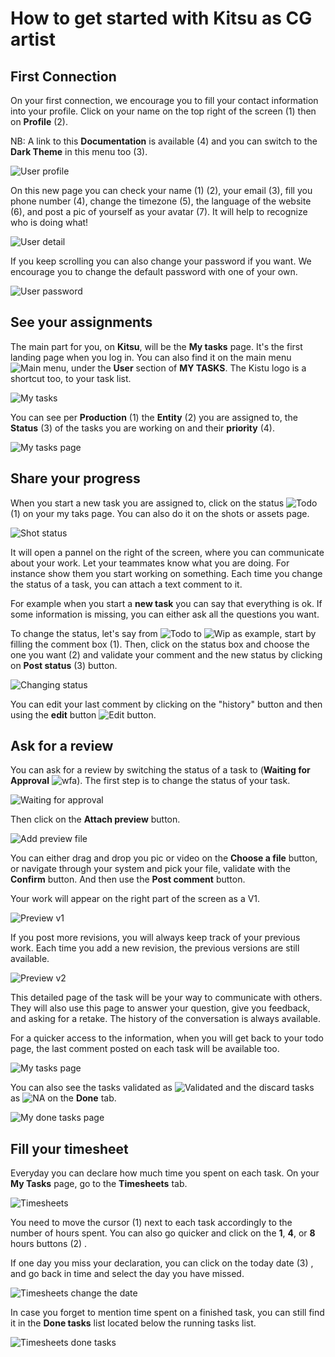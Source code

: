 # How to get started with Kitsu as CG artist


## First Connection

On your first connection, we encourage you to fill your contact information
into your profile.
Click on your name on the top right of the screen (1) then on **Profile** (2).

NB: A link to this **Documentation** is available (4) 
and you can switch to the **Dark Theme**  in this menu too (3).
 
![User profile](../img/getting-started/user_profil.png)
 
On this new page you can check your name (1) (2), your email (3), fill you phone
number (4), change the timezone (5), the language of the website (6), and
post a pic of yourself as your avatar (7). It will help to recognize who is
doing what! 
 
![User detail](../img/getting-started/user_detail.png)
 
If you keep scrolling you can also change your password if you want. We
encourage you to change the default password with one of your own.

![User password](../img/getting-started/user_password.png)
 
 
## See your assignments
 
The main part for you, on **Kitsu**, will be the **My tasks** page. 
It's the first landing page when you log in.
You can also find it on the main menu ![Main menu](../img/getting-started/main_button.png),
under the **User** section of **MY TASKS**. The Kistu logo is a shortcut too,
to your task list.

![My tasks](../img/getting-started/my_tasks.png)

You can see per **Production** (1) the **Entity** (2) you are assigned to, the
**Status** (3) of the tasks you are working on and their **priority** (4). 
 
![My tasks page](../img/getting-started/my_task_page.png)
 
## Share your progress

When you start a new task you are assigned to, click on the status ![Todo](../img/getting-started/todo_icon.png)
(1) on your my taks page. You can also do it on the shots or assets page.

![Shot status](../img/getting-started/my_task_status.png)

It will open a pannel on the right of the screen, where you can 
communicate about your work. Let your teammates know what you are doing. 
For instance show them you start working on something. 
Each time you change the status of a task, you can attach a
text comment to it.

For example when you start a **new task** you can say that everything is ok.
If some information is missing, you can either ask all the questions you want.

To change the status, let's say from ![Todo](../img/getting-started/todo_icon.png) to ![Wip](../img/getting-started/wip_icon.png) as example, start
by filling the comment box (1). Then, click on the status box and choose the
one you want (2) and validate your comment and the new status by clicking on
**Post status** (3) button.

![Changing status](../img/getting-started/changing_status.png)

You can edit your last comment by clicking on the "history" button and then 
using the **edit** button 
![Edit button](../img/getting-started/edit_button.png).


## Ask for a review

You can ask for a review by switching the status of a task to 
(**Waiting for Approval** ![wfa](../img/getting-started/wfa_icon.png)). 
The first step is to change the status of your
task. 

![Waiting for approval](../img/getting-started/wfa_status.png)

Then click on the **Attach preview** button.

![Add preview file](../img/getting-started/add_preview.png)

You can either drag and drop you pic or video on the **Choose a file** button,
or navigate through your system and pick your file, validate with the
**Confirm** button. And then use the **Post comment** button.

Your work will appear on the right part of the screen as a V1. 

![Preview v1](../img/getting-started/previewv1.png)

If you post more revisions, you will always keep track of your previous work.
Each time you add a new revision, the previous versions are still available. 

![Preview v2](../img/getting-started/previewv2.png)

This detailed page of the task will be your way to communicate with others.
They will also use this page to answer your question, give you feedback, and 
asking for a retake. The history of the conversation is always available.

For a quicker access to the information, when you will get back to your todo
page, the last comment posted on each task will be available too.

![My tasks page](../img/getting-started/my_task_page2.png)

You can also see the tasks validated as ![Validated](../img/getting-started/done_icon.png) and the discard tasks as ![NA](../img/getting-started/na_icon.png)
on the **Done** tab.

![My done tasks page](../img/getting-started/done_page.png)

## Fill your timesheet

Everyday you can declare how much time you spent on each task. On your **My
Tasks** page, go to the **Timesheets** tab.

![Timesheets](../img/getting-started/timesheets.png)

You need to move the cursor (1) next to each task accordingly to the number of
hours spent. You can also go quicker and click on the **1**, **4**, or **8**
hours buttons (2) .

If one day you miss your declaration, you can click on the today date (3) , and
go back in time and select the day you have missed.

![Timesheets change the date](../img/getting-started/timesheet_change_date.png)

In case you forget to mention time spent on a finished task, you can still 
find it in the **Done tasks** list located below the running tasks list.

![Timesheets done tasks](../img/getting-started/timesheet_done_task.png)
